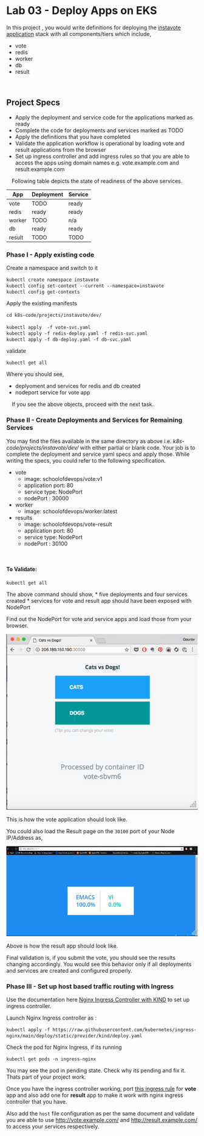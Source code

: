 # Lab 03 - Deploy Apps on EKS 



In this project , you would write definitions for deploying the [instavote application](https://github.com/schoolofdevops/example-voting-app) stack with all components/tiers which include,

* vote
* redis
* worker
* db
* result

⠀
## Project Specs

* Apply the deployment and service code for the applications marked as ready
* Complete the code for deployments and services marked as TODO
* Apply the definitions that you have completed
* Validate the application workflow is operational by loading vote and result applications from the browser
* Set up ingress controller and add ingress rules so that you are able to access the apps using domain names e.g. vote.example.com and result.example.com

⠀
Following table depicts the state of readiness of the above services.

| App | Deployment | Service |
|---|---|---|
| vote | TODO | ready |
| redis | ready | ready |
| worker | TODO | n/a |
| db | ready | ready |
| result | TODO | TODO |

### Phase I - Apply existing code

Create a namespace and switch to it

```
kubectl create namespace instavote
kubectl config set-context --current --namespace=instavote
kubectl config get-contexts
```

Apply the existing manifests

```
cd k8s-code/projects/instavote/dev/

kubectl apply  -f vote-svc.yaml
kubectl apply -f redis-deploy.yaml -f redis-svc.yaml
kubectl apply -f db-deploy.yaml -f db-svc.yaml
```

validate

```
kubectl get all
```

Where you should see,

* deplyoment and services for redis and db created
* nodeport service for vote app

⠀
If you see the above objects, proceed with the next task.

### Phase II - Create Deployments and Services for Remaining Services

You may find the files available in the same directory as above i.e. *k8s-code/projects/instavote/dev/* with either partial or blank code. Your job is to complete the deployment and service yaml specs and apply those. While writing the specs, you could refer to the following specification.

  * vote  
    * image: schoolofdevops/vote:v1  
    * application port: 80  
    * service type: NodePort  
    * nodePort : 30000  
  * worker  
    * image: schoolofdevops/worker:latest  
  * results  
    * image: schoolofdevops/vote-result  
    * application port: 80  
    * service type: NodePort  
    * nodePort : 30100  

⠀
#### To Validate:

```
kubectl get all
```

The above command should show, * five deployments and four services created * services for vote and result app should have been exposed with NodePort

Find out the NodePort for vote and service apps and load those from your browser.

![](images/eks/03/01.png)

This is how the vote application should look like.

You could also load the Result page on the `30100` port of your Node IP/Address as,

![](images/eks/03/02.png)

Above is how the result app should look like.

Final validation is, if you submit the vote, you should see the results changing accordingly. You would see this behavior only if all deployments and services are created and configured properly.

### Phase III - Set up host based traffic routing with Ingress

Use the documentation here [Nginx Ingress Controller with KIND](https://kind.sigs.k8s.io/docs/user/ingress/#ingress-nginx) to set up ingress controller.

Launch Nginx Ingress controller as :

```
kubectl apply -f https://raw.githubusercontent.com/kubernetes/ingress-nginx/main/deploy/static/provider/kind/deploy.yaml
```

Check the pod for Nginx Ingress, if its running

```
kubectl get pods -n ingress-nginx
```

You may see the pod in pending state. Check why its pending and fix it. Thats part of your project work.

Once you have the ingress controller working, port [this ingress rule](https://kubernetes-tutorial.schoolofdevops.com/ingress/#set-up-named-based-routing-for-vote-app) for **vote** app and also add one for **result** app to make it work with nginx ingress controller that you have.

Also add the `host` file configuration as per the same document and validate you are able to use http://vote.example.com/ and http://result.example.com/ to access your services respectively.

